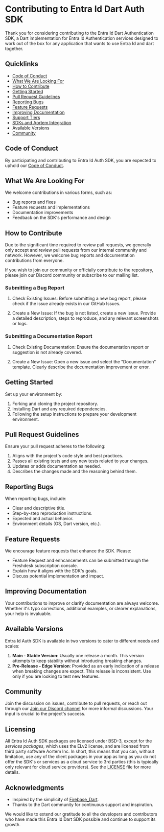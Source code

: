 # Contributing to Entra Id Dart Auth SDK

Thank you for considering contributing to the Entra Id Dart Authentication SDK, a Dart implementation for Entra Id Authentication services designed to work out of the box for any application that wants to use Entra Id and dart together.

## Quicklinks

- [Code of Conduct](CODE_OF_CONDUCT.md)
- [What We Are Looking For](#what-we-are-looking-for)
- [How to Contribute](#how-to-contribute)
- [Getting Started](#getting-started)
- [Pull Request Guidelines](#pull-request-guidelines)
- [Reporting Bugs](#reporting-bugs)
- [Feature Requests](#feature-requests)
- [Improving Documentation](#improving-documentation)
- [Support Tiers](#support-tiers)
- [SDKs and Aortem Integration](#sdks-and-aortem-integration)
- [Available Versions](#available-versions)
- [Community](#community)

## Code of Conduct

By participating and contributing to Entra Id Auth SDK, you are expected to uphold our [Code of Conduct](CODE_OF_CONDUCT.md).

## What We Are Looking For

We welcome contributions in various forms, such as:

- Bug reports and fixes
- Feature requests and implementations
- Documentation improvements
- Feedback on the SDK's performance and design

## How to Contribute

Due to the significant time required to review pull requests, we generally only accept and review pull requests from our internal community and network. However, we welcome bug reports and documentation contributions from everyone.

If you wish to join our community or officially contribute to the repository, please join our Discord community or subscribe to our mailing list.

### Submitting a Bug Report
1. Check Existing Issues: Before submitting a new bug report, please check if the issue already exists in our GitHub Issues.

2. Create a New Issue: If the bug is not listed, create a new issue. Provide a detailed description, steps to reproduce, and any relevant screenshots or logs.

### Submitting a Documentation Report

1. Check Existing Documentation: Ensure the documentation report or suggestion is not already covered.

2. Create a New Issue: Open a new issue and select the "Documentation" template. Clearly describe the documentation improvement or error.

## Getting Started

Set up your environment by:

1. Forking and cloning the project repository.
2. Installing Dart and any required dependencies.
3. Following the setup instructions to prepare your development environment.

## Pull Request Guidelines

Ensure your pull request adheres to the following:

1. Aligns with the project's code style and best practices.
2. Passes all existing tests and any new tests related to your changes.
3. Updates or adds documentation as needed.
4. Describes the changes made and the reasoning behind them.

## Reporting Bugs

When reporting bugs, include:

- Clear and descriptive title.
- Step-by-step reproduction instructions.
- Expected and actual behavior.
- Environment details (OS, Dart version, etc.).

## Feature Requests

We encourage feature requests that enhance the SDK. Please:

- Feature Request and enhcancements can be submitted through the Freshdesk subscription console.
- Explain how it aligns with the SDK's goals.
- Discuss potential implementation and impact.

## Improving Documentation

Your contributions to improve or clarify documentation are always welcome. Whether it's typo corrections, additional examples, or clearer explanations, your help is invaluable.

## Available Versions

Entra Id Auth SDK is available in two versions to cater to different needs and scales:

1. **Main - Stable Version**: Usually one release a month.  This version attempts to keep stability without introducing breaking changes.
2. **Pre-Release - Edge Version**: Provided as an early indication of a release when breaking changes are expect.  This release is inconsistent. Use only if you are looking to test new features.

## Community

Join the discussion on issues, contribute to pull requests, or reach out through our [Join our Discord channel](https://discord.gg/tcSdBSzT) for more informal discussions. Your input is crucial to the project's success.


## Licensing

All Entra Id Auth SDK packages are licensed under BSD-3, except for the *services packages*, which uses the ELv2 license, and are licensed from third party software Aortem Inc. In short, this means that you can, without limitation, use any of the client packages in your app as long as you do not offer the SDK's or services as a cloud service to 3rd parties (this is typically only relevant for cloud service providers).  See the [LICENSE](LICENSE.md) file for more details.

## Acknowledgments

- Inspired by the simplicity of [Firebase_Dart](#).
- Thanks to the Dart community for continuous support and inspiration.

We would like to extend our gratitude to all the developers and contributors who have made this Entra Id Dart SDK possible and continue to support its growth.